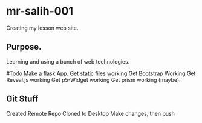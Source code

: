 # mr-salih-001
Creating my lesson web site.

## Purpose.
Learning and using a bunch of web technologies.

#Todo
Make a flask App.
Get static files working
Get Bootstrap Working
Get Reveal.js working
Get p5-Widget working
Get prism working (maybe).


## Git Stuff
Created Remote Repo
Cloned to Desktop
Make changes, then push 

